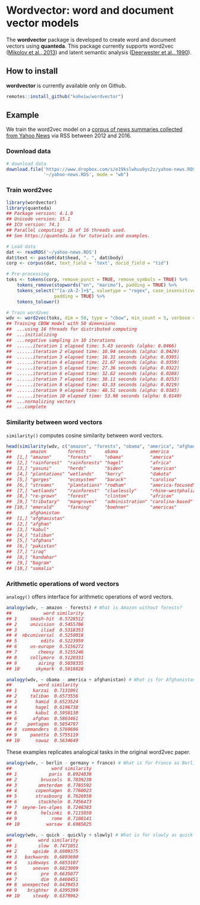 
# Wordvector: word and document vector models

The **wordvector** package is developed to create word and document
vectors using **quanteda**. This package currently supports word2vec
([Mikolov et al., 2013](http://arxiv.org/abs/1310.4546)) and latent
semantic analysis ([Deerwester et al.,
1990](https://doi.org/10.1002/(SICI)1097-4571(199009)41:6%3C391::AID-ASI1%3E3.0.CO;2-9)).

## How to install

**wordvector** is currently available only on Github.

``` r
remotes::install_github("koheiw/wordvector")
```

## Example

We train the word2vec model on a [corpus of news summaries collected
from Yahoo
News](https://www.dropbox.com/s/e19kslwhuu9yc2z/yahoo-news.RDS?dl=1) via
RSS between 2012 and 2016.

### Download data

``` r
# download data
download.file('https://www.dropbox.com/s/e19kslwhuu9yc2z/yahoo-news.RDS?dl=1', 
              '~/yahoo-news.RDS', mode = "wb")
```

### Train word2vec

``` r
library(wordvector)
library(quanteda)
## Package version: 4.1.0
## Unicode version: 15.1
## ICU version: 74.1
## Parallel computing: 16 of 16 threads used.
## See https://quanteda.io for tutorials and examples.

# Load data
dat <- readRDS('~/yahoo-news.RDS')
dat$text <- paste0(dat$head, ". ", dat$body)
corp <- corpus(dat, text_field = 'text', docid_field = "tid")

# Pre-processing
toks <- tokens(corp, remove_punct = TRUE, remove_symbols = TRUE) %>% 
    tokens_remove(stopwords("en", "marimo"), padding = TRUE) %>% 
    tokens_select("^[a-zA-Z-]+$", valuetype = "regex", case_insensitive = FALSE,
                  padding = TRUE) %>% 
    tokens_tolower()

# Train word2vec
wdv <- word2vec(toks, dim = 50, type = "cbow", min_count = 5, verbose = TRUE)
## Training CBOW model with 50 dimensions
##  ...using 16 threads for distributed computing
##  ...initializing
##  ...negative sampling in 10 iterations
##  ......iteration 1 elapsed time: 5.43 seconds (alpha: 0.0466)
##  ......iteration 2 elapsed time: 10.94 seconds (alpha: 0.0429)
##  ......iteration 3 elapsed time: 16.31 seconds (alpha: 0.0395)
##  ......iteration 4 elapsed time: 21.67 seconds (alpha: 0.0359)
##  ......iteration 5 elapsed time: 27.36 seconds (alpha: 0.0322)
##  ......iteration 6 elapsed time: 32.62 seconds (alpha: 0.0288)
##  ......iteration 7 elapsed time: 38.11 seconds (alpha: 0.0253)
##  ......iteration 8 elapsed time: 43.33 seconds (alpha: 0.0219)
##  ......iteration 9 elapsed time: 48.51 seconds (alpha: 0.0185)
##  ......iteration 10 elapsed time: 53.98 seconds (alpha: 0.0149)
##  ...normalizing vectors
##  ...complete
```

### Similarity between word vectors

`similarity()` computes cosine similarity between word vectors.

``` r
head(similarity(wdv, c("amazon", "forests", "obama", "america", "afghanistan"), mode = "word"), n = 10)
##       amazon        forests       obama            america           
##  [1,] "amazon"      "forests"     "obama"          "america"         
##  [2,] "rainforest"  "rainforests" "hagel"          "africa"          
##  [3,] "yasuni"      "herds"       "biden"          "american"        
##  [4,] "plantations" "wetlands"    "kerry"          "dakota"          
##  [5,] "gorges"      "ecosystem"   "barack"         "carolina"        
##  [6,] "streams"     "plantations" "rodham"         "america-focused" 
##  [7,] "wetlands"    "rainforest"  "cluelessly"     "rhine-westphalia"
##  [8,] "re-grown"    "forest"      "clinton"        "african"         
##  [9,] "tributary"   "mangroves"   "administration" "carolina-based"  
## [10,] "emerald"     "farming"     "boehner"        "americas"        
##       afghanistan  
##  [1,] "afghanistan"
##  [2,] "afghan"     
##  [3,] "kabul"      
##  [4,] "taliban"    
##  [5,] "afghans"    
##  [6,] "pakistan"   
##  [7,] "iraq"       
##  [8,] "kandahar"   
##  [9,] "bagram"     
## [10,] "somalia"
```

### Arithmetic operations of word vectors

`analogy()` offers interface for arithmetic operations of word vectors.

``` r
analogy(wdv, ~ amazon - forests) # What is Amazon without forests?
##            word similarity
## 1     smash-hit  0.5728512
## 2     univision  0.5455706
## 3         iliad  0.5318353
## 4  nbcuniversal  0.5250018
## 5         edits  0.5223959
## 6     us-europe  0.5156272
## 7        cheesy  0.5155246
## 8     collymore  0.5120331
## 9        airing  0.5038335
## 10      skymark  0.5018828
```

``` r
analogy(wdv, ~ obama - america + afghanistan) # What is for Afghanistan as Obama for America? 
##          word similarity
## 1      karzai  0.7131091
## 2     taliban  0.6573556
## 3       hamid  0.6523524
## 4       hagel  0.6196738
## 5       kabul  0.5950130
## 6      afghan  0.5863461
## 7    pentagon  0.5854797
## 8  commanders  0.5769696
## 9     panetta  0.5755119
## 10      nawaz  0.5634649
```

These examples replicates analogical tasks in the original word2vec
paper.

``` r
analogy(wdv, ~ berlin - germany + france) # What is for France as Berlin for Germany?
##               word similarity
## 1            paris  0.8924838
## 2         brussels  0.7839238
## 3        amsterdam  0.7785592
## 4       copenhagen  0.7760023
## 5       strasbourg  0.7626950
## 6        stockholm  0.7456473
## 7  seyne-les-alpes  0.7248383
## 8         helsinki  0.7115050
## 9             rome  0.7100141
## 10          warsaw  0.6985825
```

``` r
analogy(wdv, ~ quick - quickly + slowly) # What is for slowly as quick for quickly?
##          word similarity
## 1        slow  0.7471051
## 2      upside  0.6909375
## 3   backwards  0.6893690
## 4    sideways  0.6853107
## 5      uneven  0.6823009
## 6         pre  0.6635077
## 7         dim  0.6460451
## 8  unexpected  0.6439453
## 9    brighter  0.6395399
## 10     steady  0.6379962
```

